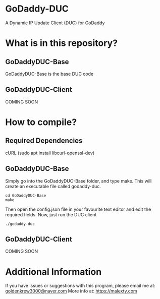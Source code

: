 # GoDaddy-DUC
A Dynamic IP Update Client (DUC) for GoDaddy

# What is in this repository?
## GoDaddyDUC-Base
GoDaddyDUC-Base is the base DUC code
## GoDaddyDUC-Client
COMING SOON

# How to compile?
## Required Dependencies
cURL (sudo apt install libcurl-openssl-dev)

## GoDaddyDUC-Base
Simply go into the GoDaddyDUC-Base folder, and type make.
This will create an executable file called godaddy-duc.
```
cd GoDaddyDUC-Base
make
```
Then open the config.json file in your favourite text editor and edit the required fields.
Now, just run the DUC client
```
./godaddy-duc
```
## GoDaddyDUC-Client
COMING SOON

# Additional Information
If you have issues or suggestions with this program, please email me at: goldenkrew3000@naver.com
More info at: https://malexty.com

